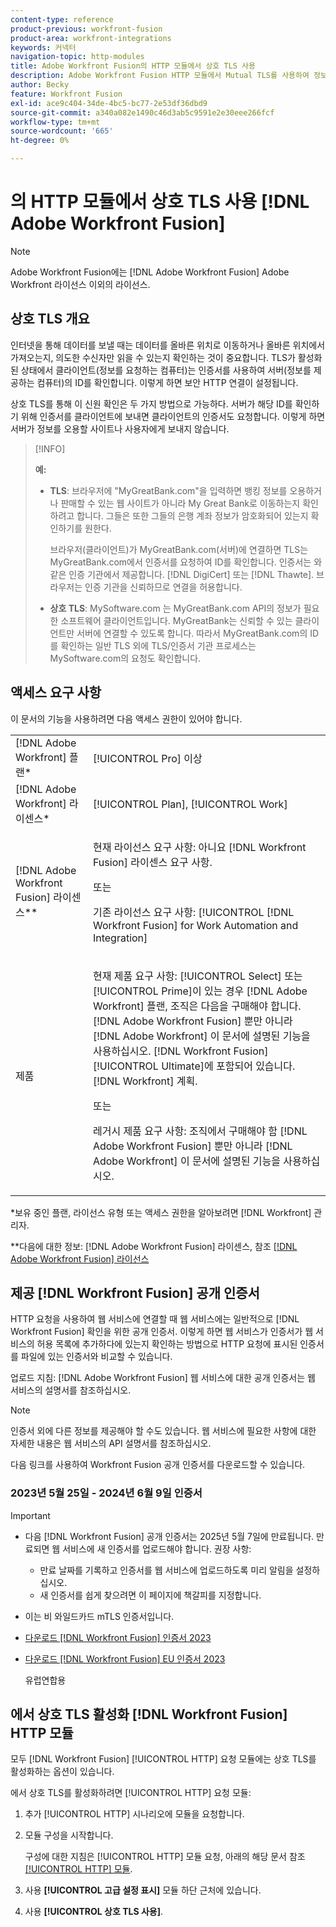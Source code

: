 ```yaml
---
content-type: reference
product-previous: workfront-fusion
product-area: workfront-integrations
keywords: 커넥터
navigation-topic: http-modules
title: Adobe Workfront Fusion의 HTTP 모듈에서 상호 TLS 사용
description: Adobe Workfront Fusion HTTP 모듈에서 Mutual TLS를 사용하여 정보 트랜잭션의 양쪽에서 상대방의 ID를 확인할 수 있습니다.
author: Becky
feature: Workfront Fusion
exl-id: ace9c404-34de-4bc5-bc77-2e53df36dbd9
source-git-commit: a340a082e1490c46d3ab5c9591e2e30eee266fcf
workflow-type: tm+mt
source-wordcount: '665'
ht-degree: 0%

---
```


# 의 HTTP 모듈에서 상호 TLS 사용 [!DNL Adobe Workfront Fusion]

>[!NOTE]
>
>Adobe Workfront Fusion에는 [!DNL Adobe Workfront Fusion] Adobe Workfront 라이선스 이외의 라이선스.

## 상호 TLS 개요

인터넷을 통해 데이터를 보낼 때는 데이터를 올바른 위치로 이동하거나 올바른 위치에서 가져오는지, 의도한 수신자만 읽을 수 있는지 확인하는 것이 중요합니다. TLS가 활성화된 상태에서 클라이언트(정보를 요청하는 컴퓨터)는 인증서를 사용하여 서버(정보를 제공하는 컴퓨터)의 ID를 확인합니다. 이렇게 하면 보안 HTTP 연결이 설정됩니다.

상호 TLS를 통해 이 신원 확인은 두 가지 방법으로 가능하다. 서버가 해당 ID를 확인하기 위해 인증서를 클라이언트에 보내면 클라이언트의 인증서도 요청합니다. 이렇게 하면 서버가 정보를 오용할 사이트나 사용자에게 보내지 않습니다.

>[!INFO]
>
>**예:**
>
>* **TLS**: 브라우저에 &quot;MyGreatBank.com&quot;을 입력하면 뱅킹 정보를 오용하거나 판매할 수 있는 웹 사이트가 아니라 My Great Bank로 이동하는지 확인하려고 합니다. 그들은 또한 그들의 은행 계좌 정보가 암호화되어 있는지 확인하기를 원한다.
>
>   브라우저(클라이언트)가 MyGreatBank.com(서버)에 연결하면 TLS는 MyGreatBank.com에서 인증서를 요청하여 ID를 확인합니다. 인증서는 와 같은 인증 기관에서 제공합니다. [!DNL DigiCert] 또는 [!DNL Thawte]. 브라우저는 인증 기관을 신뢰하므로 연결을 허용합니다.
>
>* **상호 TLS**: MySoftware.com 는 MyGreatBank.com API의 정보가 필요한 소프트웨어 클라이언트입니다. MyGreatBank는 신뢰할 수 있는 클라이언트만 서버에 연결할 수 있도록 합니다. 따라서 MyGreatBank.com의 ID를 확인하는 일반 TLS 외에 TLS/인증서 기관 프로세스는 MySoftware.com의 요청도 확인합니다.

## 액세스 요구 사항

이 문서의 기능을 사용하려면 다음 액세스 권한이 있어야 합니다.

<table style="table-layout:auto"> 
 <col> 
 <col> 
 <tbody> 
  <tr> 
   <td role="rowheader">[!DNL Adobe Workfront] 플랜*</td> 
   <td> <p>[!UICONTROL Pro] 이상</p> </td> 
  </tr> 
  <tr data-mc-conditions=""> 
   <td role="rowheader">[!DNL Adobe Workfront] 라이센스*</td> 
   <td> <p>[!UICONTROL Plan], [!UICONTROL Work]</p> </td> 
  </tr> 
  <tr> 
   <td role="rowheader">[!DNL Adobe Workfront Fusion] 라이센스**</td> 
   <td>
   <p>현재 라이선스 요구 사항: 아니요 [!DNL Workfront Fusion] 라이센스 요구 사항.</p>
   <p>또는</p>
   <p>기존 라이선스 요구 사항: [!UICONTROL [!DNL Workfront Fusion] for Work Automation and Integration] </p>
   </td> 
  </tr> 
  <tr> 
   <td role="rowheader">제품</td> 
   <td>
   <p>현재 제품 요구 사항: [!UICONTROL Select] 또는 [!UICONTROL Prime]이 있는 경우 [!DNL Adobe Workfront] 플랜, 조직은 다음을 구매해야 합니다. [!DNL Adobe Workfront Fusion] 뿐만 아니라 [!DNL Adobe Workfront] 이 문서에 설명된 기능을 사용하십시오. [!DNL Workfront Fusion] [!UICONTROL Ultimate]에 포함되어 있습니다. [!DNL Workfront] 계획.</p>
   <p>또는</p>
   <p>레거시 제품 요구 사항: 조직에서 구매해야 함 [!DNL Adobe Workfront Fusion] 뿐만 아니라 [!DNL Adobe Workfront] 이 문서에 설명된 기능을 사용하십시오.</p>
   </td> 
  </tr> 
 </tbody> 
</table>

&#42;보유 중인 플랜, 라이선스 유형 또는 액세스 권한을 알아보려면 [!DNL Workfront] 관리자.

&#42;&#42;다음에 대한 정보: [!DNL Adobe Workfront Fusion] 라이센스, 참조 [[!DNL Adobe Workfront Fusion] 라이선스](../../../workfront-fusion/get-started/license-automation-vs-integration.md)

## 제공 [!DNL Workfront Fusion] 공개 인증서


HTTP 요청을 사용하여 웹 서비스에 연결할 때 웹 서비스에는 일반적으로 [!DNL Workfront Fusion] 확인을 위한 공개 인증서. 이렇게 하면 웹 서비스가 인증서가 웹 서비스의 허용 목록에 추가하다에 있는지 확인하는 방법으로 HTTP 요청에 표시된 인증서를 파일에 있는 인증서와 비교할 수 있습니다.

업로드 지침: [!DNL Adobe Workfront Fusion] 웹 서비스에 대한 공개 인증서는 웹 서비스의 설명서를 참조하십시오.

>[!NOTE]
>
>인증서 외에 다른 정보를 제공해야 할 수도 있습니다. 웹 서비스에 필요한 사항에 대한 자세한 내용은 웹 서비스의 API 설명서를 참조하십시오.

다음 링크를 사용하여 Workfront Fusion 공개 인증서를 다운로드할 수 있습니다.

### 2023년 5월 25일 - 2024년 6월 9일 인증서

>[!IMPORTANT]
>
>* 다음 [!DNL Workfront Fusion] 공개 인증서는 2025년 5월 7일에 만료됩니다. 만료되면 웹 서비스에 새 인증서를 업로드해야 합니다. 권장 사항:
>
>   * 만료 날짜를 기록하고 인증서를 웹 서비스에 업로드하도록 미리 알림을 설정하십시오.
>   * 새 인증서를 쉽게 찾으려면 이 페이지에 책갈피를 지정합니다.
>
>* 이는 비 와일드카드 mTLS 인증서입니다.

* [다운로드 [!DNL Workfront Fusion] 인증서 2023](/help/quicksilver/workfront-fusion/apps-and-their-modules/http-modules/assets/fusion-prod-us-mtls-certificate.pem)
* [다운로드 [!DNL Workfront Fusion] EU 인증서 2023](/help/quicksilver/workfront-fusion/apps-and-their-modules/http-modules/assets/fusion-prod-eu-mtls-certificate.pem)

  유럽연합용

<!--

### Certificates for November 14, 2022 - July 15, 2023

>[!IMPORTANT]
>
>* These [!DNL Workfront Fusion] public certificates expire on July 15, 2023.
>* These are wildcard mTLS certificates.

* [Download [!DNL Workfront Fusion] Certificate 2023](https://cdn.experience.workfront.com/Documentation/Workfront+Fusion+2.0+public+certificates/app_workfrontfusion_com-jul-15-2023+updated.cer)
* [Download [!DNL Workfront Fusion] EU Certificate 2023](https://cdn.experience.workfront.com/Documentation/Workfront+Fusion/app-eu_workfrontfusion_com-jul-15-2023.cer)

   For use in the EU 

   -->

## 에서 상호 TLS 활성화 [!DNL Workfront Fusion] HTTP 모듈

모두 [!DNL Workfront Fusion] [!UICONTROL HTTP] 요청 모듈에는 상호 TLS를 활성화하는 옵션이 있습니다.

에서 상호 TLS를 활성화하려면 [!UICONTROL HTTP] 요청 모듈:

1. 추가 [!UICONTROL HTTP] 시나리오에 모듈을 요청합니다.
1. 모듈 구성을 시작합니다.

   구성에 대한 지침은 [!UICONTROL HTTP] 모듈 요청, 아래의 해당 문서 참조 [[!UICONTROL HTTP] 모듈](../../../workfront-fusion/apps-and-their-modules/http-modules/http-modules-1.md).

1. 사용 **[!UICONTROL 고급 설정 표시]** 모듈 하단 근처에 있습니다.
1. 사용 **[!UICONTROL 상호 TLS 사용]**.
